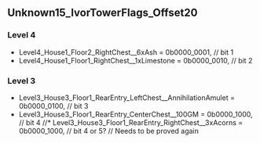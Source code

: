 ## Unknown15_IvorTowerFlags_Offset20

### Level 4
* Level4_House1_Floor2_RightChest__6xAsh = 0b0000_0001, // bit 1
* Level4_House1_Floor1_RightChest__1xLimestone = 0b0000_0010, // bit 2

### Level 3
* Level3_House3_Floor1_RearEntry_LeftChest__AnnihilationAmulet = 0b0000_0100, // bit 3
* Level3_House3_Floor1_RearEntry_CenterChest__100GM = 0b0000_1000, // bit 4
//* Level3_House3_Floor1_RearEntry_RightChest__3xAcorns = 0b0000_1000, // bit 4 or 5? // Needs to be proved again